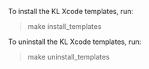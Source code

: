 To install the KL Xcode templates, run:

> make install_templates

To uninstall the KL Xcode templates, run:

> make uninstall_templates
